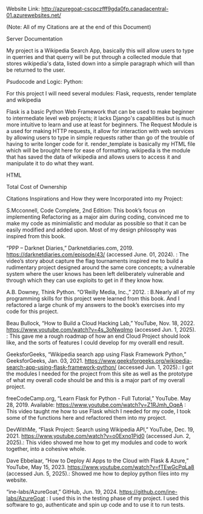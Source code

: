 Website Link: http://azuregoat-cscpczfff9gda0fp.canadacentral-01.azurewebsites.net/  

(Note: All of my Citations are at the end of this Document)

Server Documentation

My project is a Wikipedia Search App, basically this will allow users to type in querries and that querry will be put through a collected module that stores wikipedia's data, listed down into a simple paragraph which will than be returned to the user. 

Psudocode and Logic:
Python: 

For this project I will need several modules: Flask, requests, render template and wikipedia

Flask is a basic Python Web Framework that can be used to make beginner to intermediate level web projects; it lacks Django's capabilities but is much more intuitive to learn and use at least for beginners. 
The Request Module is a used for making HTTP requests, it allow for interaction with web services by allowing users to type in simple requests rather than go of the trouble of having to write longer code for it.
render_template is basically my HTML file which will be brought here for ease of formatting. 
wikipedia is the module that has saved the data of wikipedia and allows users to access it and manipulate it to do what they want.






HTML 



Total Cost of Ownership





Citations Inspirations and How they were Incorporated into my Project:

S.Mcconnell, Code Complete, 2nd Edition: 
This book’s focus on implementing Refactoring as a major aim during coding, convinced me to make my code as minimialistic and modular as possible so that it can be easily modified and added upon. Most of my design philosophy was inspired from this book. 

“PPP – Darknet Diaries,” Darknetdiaries.com, 2019. https://darknetdiaries.com/episode/43/ (accessed June. 01, 2024).  : The video’s story about capture the flag tournaments inspired me to build a rudimentary project designed around the same core concepts; a vulnerable system where the user knows has been left deliberately vulnerable and through which they can use exploits to get in if they know how.

A.B. Downey, Think Python. “O’Reilly Media, Inc.,” 2012.   : 
B.Nearly all of my programming skills for this project were learned from this book. And I refactored a large chunk of my answers to the book’s exercises into my code for this project.

Beau Bullock, “How to Build a Cloud Hacking Lab,” YouTube, Nov. 18, 2022. https://www.youtube.com/watch?v=4s_3oNwqImo  (accessed Jun. 1, 2025). : 
This gave me a rough roadmap of how an end Cloud Project should look like, and the sorts of features I could develop for my overalll end result.

GeeksforGeeks, “Wikipedia search app using Flask Framework Python,” GeeksforGeeks, Jan. 03, 2021. https://www.geeksforgeeks.org/wikipedia-search-app-using-flask-framework-python/  (accessed Jun. 1, 2025).:
 I got the modules I needed for the project from this site as well as the prototype of what my overall code should be and this is a major part of my overall project.

freeCodeCamp.org, “Learn Flask for Python - Full Tutorial,” YouTube. May 28, 2019. Available: https://www.youtube.com/watch?v=Z1RJmh_OqeA :
This video taught me how to use Flask which I needed for my code, I took some of the functions here and refactored them into my project.

DevWithMe, “Flask Project: Search using Wikipedia API,” YouTube, Dec. 19, 2021. https://www.youtube.com/watch?v=o0Exno1Pjd0 (accessed Jun. 2, 2025).:
This video showed me how to get my modules and code to work together, into a cohesive whole.

Dave Ebbelaar, “How to Deploy AI Apps to the Cloud with Flask & Azure,” YouTube, May 15, 2023. https://www.youtube.com/watch?v=fTEwGcPqLa8   (accessed Jun. 5, 2025).:
Showed me how to deploy python files into my website.

“ine-labs/AzureGoat,” GitHub, Jun. 19, 2024. https://github.com/ine-labs/AzureGoat  : 
I used this in the testing phase of my project. I used this software to go, authenticate and spin up code and to use it to run tests.





